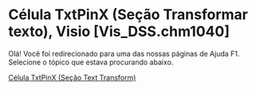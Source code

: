 
# Célula TxtPinX (Seção Transformar texto), Visio [Vis_DSS.chm1040]

Olá! Você foi redirecionado para uma das nossas páginas de Ajuda F1. Selecione o tópico que estava procurando abaixo.

[Célula TxtPinX (Seção Text Transform)](http://msdn.microsoft.com/library/d0c0fe52-6a9e-e40e-394e-83a851db55a4%28Office.15%29.aspx)
